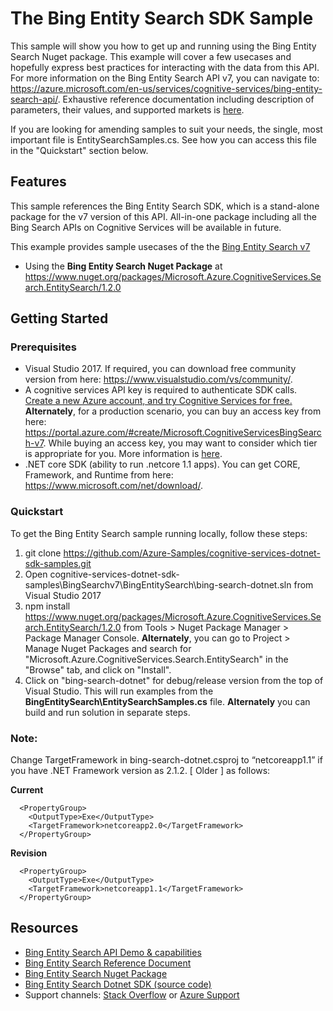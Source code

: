 

# The Bing Entity Search SDK Sample

This sample will show you how to get up and running using the Bing Entity Search Nuget package. This example will cover a few usecases and hopefully express best practices for interacting with the data from this API. For more information on the Bing Entity Search API v7, you can navigate to: https://azure.microsoft.com/en-us/services/cognitive-services/bing-entity-search-api/. Exhaustive reference documentation including description of parameters, their values, and supported markets is [here](https://docs.microsoft.com/en-us/rest/api/cognitiveservices/bing-entities-api-v7-reference).

If you are looking for amending samples to suit your needs, the single, most important file is EntitySearchSamples.cs. See how you can access this file in the "Quickstart" section below.

## Features

This sample references the Bing Entity Search SDK, which is a stand-alone package for the v7 version of this API. All-in-one package including all the Bing Search APIs on Cognitive Services will be available in future.

This example provides sample usecases of the the [Bing Entity Search v7](https://azure.microsoft.com/en-us/services/cognitive-services/bing-entity-search-api/)

* Using the **Bing Entity Search Nuget Package** at https://www.nuget.org/packages/Microsoft.Azure.CognitiveServices.Search.EntitySearch/1.2.0

## Getting Started

### Prerequisites

- Visual Studio 2017. If required, you can download free community version from here: https://www.visualstudio.com/vs/community/.
- A cognitive services API key is required to authenticate SDK calls. [Create a new Azure account, and try Cognitive Services for free.](https://azure.microsoft.com/free/cognitive-services/) **Alternately**, for a production scenario, you can buy an access key from here: https://portal.azure.com/#create/Microsoft.CognitiveServicesBingSearch-v7. While buying an access key, you may want to consider which tier is appropriate for you. More information is [here](https://azure.microsoft.com/en-us/pricing/details/cognitive-services/search-api/web/). 
- .NET core SDK (ability to run .netcore 1.1 apps). You can get CORE, Framework, and Runtime from here: https://www.microsoft.com/net/download/. 

### Quickstart

To get the Bing Entity Search sample running locally, follow these steps:

1. git clone https://github.com/Azure-Samples/cognitive-services-dotnet-sdk-samples.git
2. Open cognitive-services-dotnet-sdk-samples\BingSearchv7\BingEntitySearch\bing-search-dotnet.sln from Visual Studio 2017
3. npm install https://www.nuget.org/packages/Microsoft.Azure.CognitiveServices.Search.EntitySearch/1.2.0 from Tools > Nuget Package Manager > Package Manager Console. **Alternately**, you can go to Project > Manage Nuget Packages and search for "Microsoft.Azure.CognitiveServices.Search.EntitySearch" in the "Browse" tab, and click on "Install". 
4. Click on "bing-search-dotnet" for debug/release version from the top of Visual Studio. This will run examples from the **BingEntitySearch\EntitySearchSamples.cs** file. **Alternately** you can build and run solution in separate steps.

### Note: 
Change TargetFramework in bing-search-dotnet.csproj to “netcoreapp1.1” if you have .NET Framework version as 2.1.2. [ Older ] as follows:

**Current**
````  
  <PropertyGroup>
    <OutputType>Exe</OutputType>
    <TargetFramework>netcoreapp2.0</TargetFramework>
  </PropertyGroup>
````
**Revision**
````
  <PropertyGroup>
    <OutputType>Exe</OutputType>
    <TargetFramework>netcoreapp1.1</TargetFramework>
  </PropertyGroup>
````
## Resources
- [Bing Entity Search API Demo & capabilities](https://azure.microsoft.com/en-us/services/cognitive-services/bing-entity-search-api/)
- [Bing Entity Search Reference Document](https://docs.microsoft.com/en-us/rest/api/cognitiveservices/bing-entities-api-v7-reference)
- [Bing Entity Search Nuget Package](https://www.nuget.org/packages/Microsoft.Azure.CognitiveServices.Search.EntitySearch/1.2.0)
- [Bing Entity Search Dotnet SDK (source code)](https://github.com/Azure/azure-sdk-for-net/tree/psSdkJson6/src/SDKs/CognitiveServices/dataPlane/Search/BingEntitySearch) 
- Support channels: [Stack Overflow](https://stackoverflow.com/questions/tagged/bing-search) or [Azure Support](https://azure.microsoft.com/en-us/support/options/)
